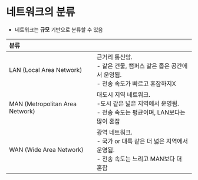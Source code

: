 # 네트워크의 분류

- 네트워크는 **규모** 기반으로 분류할 수 있음

| 분류                            |                                                                                                          |
| :------------------------------ | :------------------------------------------------------------------------------------------------------- |
| LAN (Local Area Network)        | 근거리 통신망.<br>- 같은 건물, 캠퍼스 같은 좁은 공간에서 운영됨.<br>- 전송 속도가 빠르고 혼잡하지X       |
| MAN (Metropolitan Area Network) | 대도시 지역 네트워크.<br>-도시 같은 넓은 지역에서 운영됨.<br>- 전송 속도는 평균이며, LAN보다는 많이 혼잡 |
| WAN (Wide Area Network)         | 광역 네트워크.<br>- 국가 or 대륙 같은 더 넓은 지역에서 운영됨.<br>- 전송 속도는 느리고 MAN보다 더 혼잡   |
